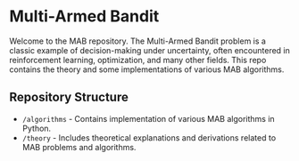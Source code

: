 # Multi-Armed Bandit
Welcome to the MAB repository. The Multi-Armed Bandit problem is a classic example of decision-making under uncertainty, often encountered in reinforcement learning, optimization, and many other fields. This repo contains the theory and some implementations of various MAB algorithms.

## Repository Structure

- `/algorithms` - Contains implementation of various MAB algorithms in Python.
- `/theory` - Includes theoretical explanations and derivations related to MAB problems and algorithms.


